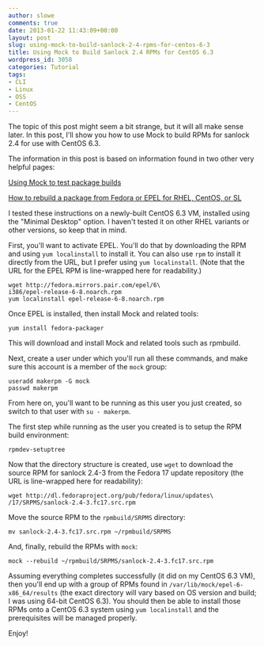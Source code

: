 ```yaml
---
author: slowe
comments: true
date: 2013-01-22 11:43:09+00:00
layout: post
slug: using-mock-to-build-sanlock-2-4-rpms-for-centos-6-3
title: Using Mock to Build Sanlock 2.4 RPMs for CentOS 6.3
wordpress_id: 3058
categories: Tutorial
tags:
- CLI
- Linux
- OSS
- CentOS
---
```


The topic of this post might seem a bit strange, but it will all make sense later. In this post, I'll show you how to use Mock to build RPMs for sanlock 2.4 for use with CentOS 6.3.

The information in this post is based on information found in two other very helpful pages:

[Using Mock to test package builds](http://fedoraproject.org/wiki/Using_Mock_to_test_package_builds)  

[How to rebuild a package from Fedora or EPEL for RHEL, CentOS, or SL](https://www.zabbix.org/wiki/Docs/howto/rebuild_rpms)

I tested these instructions on a newly-built CentOS 6.3 VM, installed using the "Minimal Desktop" option. I haven't tested it on other RHEL variants or other versions, so keep that in mind.

First, you'll want to activate EPEL. You'll do that by downloading the RPM and using `yum localinstall` to install it. You can also use `rpm` to install it directly from the URL, but I prefer using `yum localinstall`. (Note that the URL for the EPEL RPM is line-wrapped here for readability.)

    wget http://fedora.mirrors.pair.com/epel/6\
    i386/epel-release-6-8.noarch.rpm
    yum localinstall epel-release-6-8.noarch.rpm

Once EPEL is installed, then install Mock and related tools:

    yum install fedora-packager

This will download and install Mock and related tools such as rpmbuild.

Next, create a user under which you'll run all these commands, and make sure this account is a member of the `mock` group:

    useradd makerpm -G mock
    passwd makerpm

From here on, you'll want to be running as this user you just created, so switch to that user with `su - makerpm`.

The first step while running as the user you created is to setup the RPM build environment:

    rpmdev-setuptree

Now that the directory structure is created, use `wget` to download the source RPM for sanlock 2.4-3 from the Fedora 17 update repository (the URL is line-wrapped here for readability):

    wget http://dl.fedoraproject.org/pub/fedora/linux/updates\
    /17/SRPMS/sanlock-2.4-3.fc17.src.rpm

Move the source RPM to the `rpmbuild/SRPMS` directory:

    mv sanlock-2.4-3.fc17.src.rpm ~/rpmbuild/SRPMS

And, finally, rebuild the RPMs with `mock`:

    mock --rebuild ~/rpmbuild/SRPMS/sanlock-2.4-3.fc17.src.rpm

Assuming everything completes successfully (it did on my CentOS 6.3 VM), then you'll end up with a group of RPMs found in `/var/lib/mock/epel-6-x86_64/results` (the exact directory will vary based on OS version and build; I was using 64-bit CentOS 6.3). You should then be able to install those RPMs onto a CentOS 6.3 system using `yum localinstall` and the prerequisites will be managed properly.

Enjoy!
